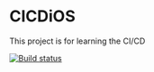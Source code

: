 # CICDiOS
This project is for learning the CI/CD


[![Build status](https://build.appcenter.ms/v0.1/apps/1a4ef06a-a5e3-4de6-8dea-8507050c0dd4/branches/dev/badge)](https://appcenter.ms)
